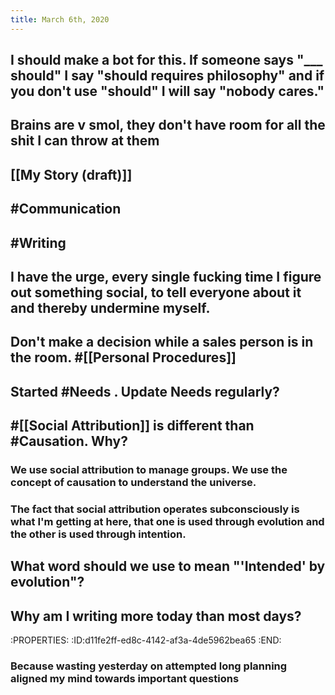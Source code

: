```yaml
---
title: March 6th, 2020
---
```


## I should make a bot for this. If someone says "___ should" I say "should requires philosophy" and if you don't use "should" I will say "nobody cares."

## Brains are v smol, they don't have room for all the shit I can throw at them

## [[My Story (draft)]]

## #Communication

## #Writing

## I have the urge, every single fucking time I figure out something social, to tell everyone about it and thereby undermine myself. 

## Don't make a decision while a sales person is in the room. #[[Personal Procedures]]

## Started #Needs . Update Needs regularly?

## #[[Social Attribution]] is different than #Causation. Why?
### We use social attribution to manage groups. We use __the concept of__ causation to understand the universe.

### The fact that social attribution operates subconsciously is what I'm getting at here, that one is used through evolution and the other is used through intention. 

## What word should we use to mean "'Intended' by evolution"?

## Why am I writing more today than most days?
:PROPERTIES:
:ID:d11fe2ff-ed8c-4142-af3a-4de5962bea65
:END:
### Because wasting yesterday on attempted long planning aligned my mind towards important questions

## 
